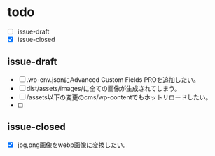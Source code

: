 # todo
- [ ] issue-draft
- [x] issue-closed

## issue-draft
- [ ] .wp-env.jsonにAdvanced Custom Fields PROを追加したい。
- [ ] dist/assets/images/に全ての画像が生成されてしまう。
- [ ] /assets以下の変更のcms/wp-contentでもホットリロードしたい。
- [ ]

## issue-closed
- [x] jpg,png画像をwebp画像に変換したい。

